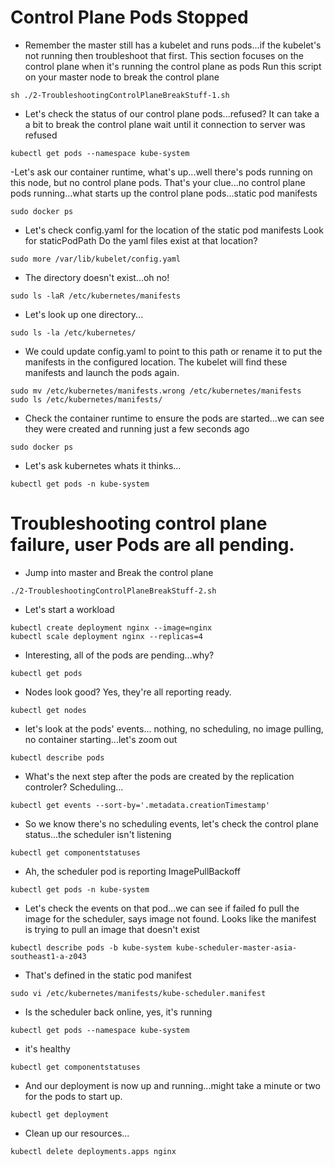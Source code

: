 # Control Plane Pods Stopped

- Remember the master still has a kubelet and runs pods...if the kubelet's not running then troubleshoot that first.
This section focuses on the control plane when it's running the control plane as pods
Run this script on your master node to break the control plane

```
sh ./2-TroubleshootingControlPlaneBreakStuff-1.sh
```

- Let's check the status of our control plane pods...refused?
It can take a a bit to break the control plane wait until it connection to server was refused

```
kubectl get pods --namespace kube-system
```

-Let's ask our container runtime, what's up...well there's pods running on this node, but no control plane pods.
That's your clue...no control plane pods running...what starts up the control plane pods...static pod manifests

```
sudo docker ps
```


- Let's check config.yaml for the location of the static pod manifests
Look for staticPodPath
Do the yaml files exist at that location?

```
sudo more /var/lib/kubelet/config.yaml
```

- The directory doesn't exist...oh no!

```
sudo ls -laR /etc/kubernetes/manifests
```

- Let's look up one directory...

```
sudo ls -la /etc/kubernetes/
```

- We could update config.yaml to point to this path or rename it to put the manifests in the configured location.
The kubelet will find these manifests and launch the pods again.

```
sudo mv /etc/kubernetes/manifests.wrong /etc/kubernetes/manifests
sudo ls /etc/kubernetes/manifests/
```


- Check the container runtime to ensure the pods are started...we can see they were created and running just a few seconds ago

```
sudo docker ps 
```

- Let's ask kubernetes whats it thinks...

```
kubectl get pods -n kube-system 
```


# Troubleshooting control plane failure, user Pods are all pending.

- Jump into master and Break the control plane

```
./2-TroubleshootingControlPlaneBreakStuff-2.sh
```

- Let's start a workload

```
kubectl create deployment nginx --image=nginx
kubectl scale deployment nginx --replicas=4
```

- Interesting, all of the pods are pending...why?

```
kubectl get pods 
```

- Nodes look good? Yes, they're all reporting ready.

```
kubectl get nodes
```


- let's look at the pods' events...<none> nothing, no scheduling, no image pulling, no container starting...let's zoom out

```
kubectl describe pods 
```

- What's the next step after the pods are created by the replication controler? Scheduling...

```
kubectl get events --sort-by='.metadata.creationTimestamp'
```

- So we know there's no scheduling events, let's check the control plane status...the scheduler isn't listening

```
kubectl get componentstatuses 
```

- Ah, the scheduler pod is reporting ImagePullBackoff

```
kubectl get pods -n kube-system
```

- Let's check the events on that pod...we can see if failed fo pull the image for the scheduler, says image not found.
Looks like the manifest is trying to pull an image that doesn't exist

```
kubectl describe pods -b kube-system kube-scheduler-master-asia-southeast1-a-z043 
```

- That's defined in the static pod manifest

```
sudo vi /etc/kubernetes/manifests/kube-scheduler.manifest
```

- Is the scheduler back online, yes, it's running 

```
kubectl get pods --namespace kube-system
```

- it's healthy

```
kubectl get componentstatuses 
```

- And our deployment is now up and running...might take a minute or two for the pods to start up.

```
kubectl get deployment
```

- Clean up our resources...

```
kubectl delete deployments.apps nginx 
```